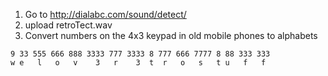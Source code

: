 1. Go to http://dialabc.com/sound/detect/
2. upload retroTect.wav
3. Convert numbers on the 4x3 keypad in old mobile phones to alphabets

```
9 33 555 666 888 3333 777 3333 8 777 666 7777 8 88 333 333
w e   l   o   v    3   r    3  t  r   o   s   t u   f   f
```

